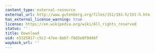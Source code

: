 ```yaml
---
content_type: external-resource
external_url: http://www.gutenberg.org/files/151/151-h/151-h.htm
has_external_license_warning: true
license: https://en.wikipedia.org/wiki/All_rights_reserved
status: ''
title: Download
uid: e5325817-c5c2-47ee-8ebf-f0d3e0f9d46f
wayback_url: ''
---
```

